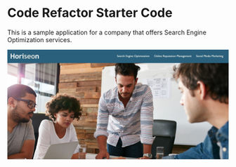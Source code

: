 # Code Refactor Starter Code

This is a sample application for a company that offers Search Engine Optimization services.

<img src="./Develop/assets/images/Screenshot.JPG">
